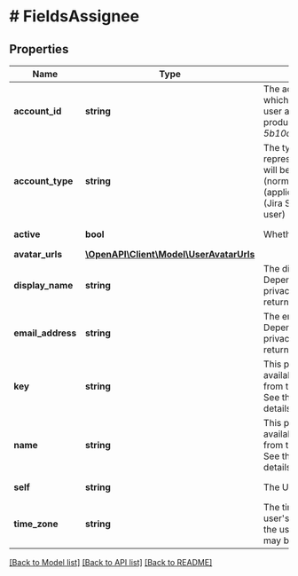 # # FieldsAssignee

## Properties

Name | Type | Description | Notes
------------ | ------------- | ------------- | -------------
**account_id** | **string** | The account ID of the user, which uniquely identifies the user across all Atlassian products. For example, *5b10ac8d82e05b22cc7d4ef5*. | [optional]
**account_type** | **string** | The type of account represented by this user. This will be one of &#39;atlassian&#39; (normal users), &#39;app&#39; (application user) or &#39;customer&#39; (Jira Service Desk customer user) | [optional] [readonly]
**active** | **bool** | Whether the user is active. | [optional] [readonly]
**avatar_urls** | [**\OpenAPI\Client\Model\UserAvatarUrls**](UserAvatarUrls.md) |  | [optional]
**display_name** | **string** | The display name of the user. Depending on the user’s privacy settings, this may return an alternative value. | [optional] [readonly]
**email_address** | **string** | The email address of the user. Depending on the user’s privacy settings, this may be returned as null. | [optional] [readonly]
**key** | **string** | This property is no longer available and will be removed from the documentation soon. See the [deprecation notice](https://developer.atlassian.com/cloud/jira/platform/deprecation-notice-user-privacy-api-migration-guide/) for details. | [optional] [readonly]
**name** | **string** | This property is no longer available and will be removed from the documentation soon. See the [deprecation notice](https://developer.atlassian.com/cloud/jira/platform/deprecation-notice-user-privacy-api-migration-guide/) for details. | [optional] [readonly]
**self** | **string** | The URL of the user. | [optional] [readonly]
**time_zone** | **string** | The time zone specified in the user&#39;s profile. Depending on the user’s privacy settings, this may be returned as null. | [optional] [readonly]

[[Back to Model list]](../../README.md#models) [[Back to API list]](../../README.md#endpoints) [[Back to README]](../../README.md)
